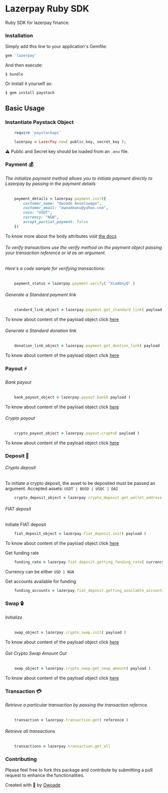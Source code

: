 # Lazerpay Ruby SDK

Ruby SDK for lazerpay finance.

### Installation

Simply add this line to your application's Gemfile:

```ruby
gem 'lazerpay'
```

And then execute:

    $ bundle

Or install it yourself as:

    $ gem install paystack

## Basic Usage


### Instantiate Paystack Object

```ruby
    require 'paystackapi'

    lazerpay = LazerPay.new( public_key, secret_key );

```
⚠️ Public and Secret key should be loaded from an `.env` file.



###  Payment 💰
###### The initialize payment method allows you to initiate payment directly to Lazerpay by passing in the payment details

```ruby
    payment_details = lazerpay.payment.init({
        customer_name: "Owoade Anuoluwapo",
        customer_email: "owoadeanu@yahoo.com",
        coin: "USDT",
        currency: "NGN",
        accept_partial_payment: false
    })

```
To know more about the body attributes visit [the docs](https://docs.lazerpay.finance/home/payments/accept-payments#initialize-payment-api)

###### To verify transactions use the verify method on the payment object passing your transaction reference or id as an argument.

###### Here's a code sample for verifying transactions:

```ruby
    payment_status = lazerpay.payment.verify( "XcaAbnyQ" )

```

###### Generate a Standard payment link

```ruby
    standard_link_object = lazerpay.payment.get_standard_link( payload )

```

To know about content of the payload object click [here](https://docs.lazerpay.finance/home/payments/payment-links/standard-payment-link#create-a-new-standard-payment-link)

###### Generate a Standard donation link

```ruby
    donation_link_object = lazerpay.payment.get_dontion_link( payload )

```

To know about content of the payload object click [here](https://docs.lazerpay.finance/home/payments/payment-links/donations-payment-link#create-a-new-donation-payment-link-1)




###  Payout ⚡
###### Bank payout

```ruby
    bank_payout_object = lazerpay.payout.bank( payload )

```
To know about content of the payload object click [here](https://docs.lazerpay.finance/home/payouts/bank-payouts#create-bank-payout)

###### Crypto payout

```ruby
    crypto_payout_object = lazerpay.payout.crypto( payload )

```
To know about content of the payload object click [here](https://docs.lazerpay.finance/home/payouts/crypto-payouts#crypto-transfer-api)


###  Deposit 💸
###### Crypto deposit

To initiate a crypto deposit, the asset to be deposited must be passed an argument. Accepted assets: `USDT | BUSD | USDC | DAI` 

```ruby
    crypto_deposit_object = lazerpay.crypto_deposit.get_wallet_address( token )
```

###### FIAT deposit

Initiate FIAT deposit

```ruby
    fiat_deposit_object = lazerpay.fiat_deposit.init( payload )
```
To know about content of the payload object click [here](https://docs.lazerpay.finance/home/top-up/fiat-deposit#initiate-on-ramp)


Get funding rate

```ruby
    funding_rate = lazerpay.fiat_deposit.getting_funding_rate( currency )
```
Currency can be either `USD | NGN`

Get accounts available for funding

```ruby
    funding_accounts = lazerpay.fiat_deposit.getting_available_accounts
```

###  Swap 🔒
###### Initialize

```ruby
    swap_object = lazerpay.crypto_swap.init( payload )
```
To know about content of the payload object click [here](https://docs.lazerpay.finance/home/swaps/stablecoins-swap#crypto-swap-api)


###### Get Crypto Swap Amount Out

```ruby
    swap_object = lazerpay.crypto_swap.get_swap_amount( payload )
```
To know about content of the payload object click [here](https://docs.lazerpay.finance/home/swaps/stablecoins-swap#crypto-swap-api)


###  Transaction 💳
###### Retrieve a particular transaction by passing the transaction refernce.

```ruby
    transaction = lazerpay.transaction.get( reference )
```

###### Retrieve all transactions

```ruby
    transactions = lazerpay.transaction.get_all
```


### Contributing

Please feel free to fork this package and contribute by submitting a pull request to enhance the functionalities.


Created with 🧡 by [Owoade](https://my-portfolio-owoade.vercel.app/)















